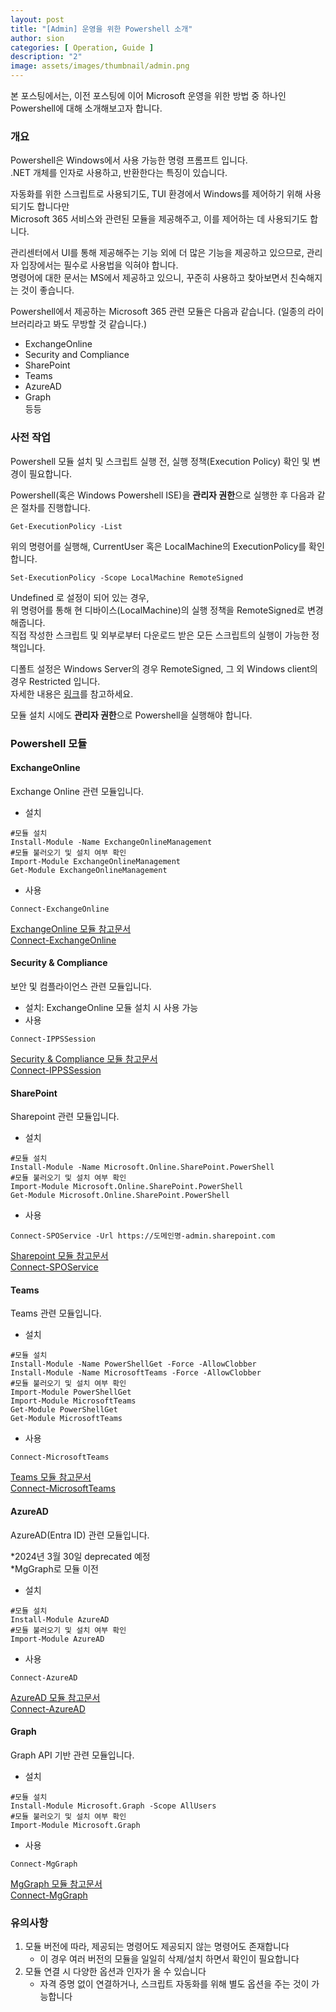 ```yaml
---
layout: post
title: "[Admin] 운영을 위한 Powershell 소개"
author: sion
categories: [ Operation, Guide ]
description: "2"
image: assets/images/thumbnail/admin.png
---
```


본 포스팅에서는, 이전 포스팅에 이어 Microsoft 운영을 위한 방법 중 하나인 Powershell에 대해 소개해보고자 합니다.  


### 개요

Powershell은 Windows에서 사용 가능한 명령 프롬프트 입니다.  
.NET 개체를 인자로 사용하고, 반환한다는 특징이 있습니다.  

자동화를 위한 스크립트로 사용되기도, TUI 환경에서 Windows를 제어하기 위해 사용되기도 합니다만  
Microsoft 365 서비스와 관련된 모듈을 제공해주고, 이를 제어하는 데 사용되기도 합니다.  

관리센터에서 UI를 통해 제공해주는 기능 외에 더 많은 기능을 제공하고 있으므로, 관리자 입장에서는 필수로 사용법을 익혀야 합니다.  
명령어에 대한 문서는 MS에서 제공하고 있으니, 꾸준히 사용하고 찾아보면서 친숙해지는 것이 좋습니다.  

Powershell에서 제공하는 Microsoft 365 관련 모듈은 다음과 같습니다.
(일종의 라이브러리라고 봐도 무방할 것 같습니다.)  

- ExchangeOnline
- Security and Compliance
- SharePoint
- Teams
- AzureAD
- Graph  
등등


### 사전 작업

Powershell 모듈 설치 및 스크립트 실행 전, 실행 정책(Execution Policy) 확인 및 변경이 필요합니다.  

Powershell(혹은 Windows Powershell ISE)을 **관리자 권한**으로 실행한 후 다음과 같은 절차를 진행합니다.  

```
Get-ExecutionPolicy -List
```
위의 명령어를 실행해, CurrentUser 혹은 LocalMachine의 ExecutionPolicy를 확인합니다.  

```
Set-ExecutionPolicy -Scope LocalMachine RemoteSigned
```
Undefined 로 설정이 되어 있는 경우,  
위 명령어를 통해 현 디바이스(LocalMachine)의 실행 정책을 RemoteSigned로 변경해줍니다.  
직접 작성한 스크립트 및 외부로부터 다운로드 받은 모든 스크립트의 실행이 가능한 정책입니다.  

디폴트 설정은 Windows Server의 경우 RemoteSigned, 그 외 Windows client의 경우 Restricted 입니다.  
자세한 내용은 [링크]를 참고하세요.  

모듈 설치 시에도 **관리자 권한**으로 Powershell을 실행해야 합니다.


### Powershell 모듈

#### ExchangeOnline

Exchange Online 관련 모듈입니다.  

- 설치
```
#모듈 설치
Install-Module -Name ExchangeOnlineManagement
#모듈 불러오기 및 설치 여부 확인
Import-Module ExchangeOnlineManagement
Get-Module ExchangeOnlineManagement
```
- 사용
```
Connect-ExchangeOnline
```
[ExchangeOnline 모듈 참고문서]  
[Connect-ExchangeOnline]


#### Security & Compliance

보안 및 컴플라이언스 관련 모듈입니다.  

- 설치: ExchangeOnline 모듈 설치 시 사용 가능
- 사용
```
Connect-IPPSSession
```
[Security & Compliance 모듈 참고문서]  
[Connect-IPPSSession]  


#### SharePoint

Sharepoint 관련 모듈입니다.  

- 설치
```
#모듈 설치
Install-Module -Name Microsoft.Online.SharePoint.PowerShell
#모듈 불러오기 및 설치 여부 확인
Import-Module Microsoft.Online.SharePoint.PowerShell
Get-Module Microsoft.Online.SharePoint.PowerShell
```
- 사용
```
Connect-SPOService -Url https://도메인명-admin.sharepoint.com
```
[Sharepoint 모듈 참고문서]  
[Connect-SPOService]  


#### Teams

Teams 관련 모듈입니다.  

- 설치
```
#모듈 설치
Install-Module -Name PowerShellGet -Force -AllowClobber
Install-Module -Name MicrosoftTeams -Force -AllowClobber
#모듈 불러오기 및 설치 여부 확인
Import-Module PowerShellGet
Import-Module MicrosoftTeams
Get-Module PowerShellGet
Get-Module MicrosoftTeams
```
- 사용
```
Connect-MicrosoftTeams
```
[Teams 모듈 참고문서]  
[Connect-MicrosoftTeams]  


#### AzureAD

AzureAD(Entra ID) 관련 모듈입니다.  

*2024년 3월 30일 deprecated 예정  
*MgGraph로 모듈 이전  

- 설치
```
#모듈 설치
Install-Module AzureAD
#모듈 불러오기 및 설치 여부 확인
Import-Module AzureAD
```
- 사용
```
Connect-AzureAD
```
[AzureAD 모듈 참고문서]  
[Connect-AzureAD]  


#### Graph

Graph API 기반  관련 모듈입니다.  

- 설치
```
#모듈 설치
Install-Module Microsoft.Graph -Scope AllUsers
#모듈 불러오기 및 설치 여부 확인
Import-Module Microsoft.Graph
```
- 사용
```
Connect-MgGraph
```
[MgGraph 모듈 참고문서]  
[Connect-MgGraph]  


### 유의사항

1. 모듈 버전에 따라, 제공되는 명령어도 제공되지 않는 명령어도 존재합니다  
    - 이 경우 여러 버전의 모듈을 일일히 삭제/설치 하면서 확인이 필요합니다  
2. 모듈 연결 시 다양한 옵션과 인자가 올 수 있습니다  
    - 자격 증명 없이 연결하거나, 스크립트 자동화를 위해 별도 옵션을 주는 것이 가능합니다  


[링크]: ("https://learn.microsoft.com/en-us/powershell/module/microsoft.powershell.core/about/about_execution_policies?view=powershell-7.4")
[ExchangeOnline 모듈 참고문서]: ("https://learn.microsoft.com/ko-kr/powershell/exchange/exchange-online-powershell-v2?view=exchange-ps")
[Connect-ExchangeOnline]: ("https://learn.microsoft.com/en-us/powershell/module/exchange/connect-exchangeonline?view=exchange-ps")
[Security & Compliance 모듈 참고문서]: ("https://learn.microsoft.com/en-us/powershell/exchange/connect-to-scc-powershell?view=exchange-ps")
[Connect-IPPSSession]: ("https://learn.microsoft.com/en-us/powershell/module/exchange/connect-ippssession?view=exchange-ps")
[Sharepoint 모듈 참고문서]: ("https://learn.microsoft.com/ko-kr/powershell/sharepoint/sharepoint-online/connect-sharepoint-online")
[Connect-SPOService]: ("https://learn.microsoft.com/ko-kr/powershell/module/sharepoint-online/connect-sposervice?view=sharepoint-ps")
[Teams 모듈 참고문서]: ("https://learn.microsoft.com/ko-kr/microsoftteams/teams-powershell-install")
[Connect-MicrosoftTeams]: ("https://learn.microsoft.com/en-us/powershell/module/teams/connect-microsoftteams?view=teams-ps")
[AzureAD 모듈 참고문서]: ("https://learn.microsoft.com/en-us/powershell/azure/active-directory/install-adv2?view=azureadps-2.0")
[Connect-AzureAD]: ("https://learn.microsoft.com/en-us/powershell/module/azuread/connect-azuread?view=azureadps-2.0")
[MgGraph 모듈 참고문서]: ("https://learn.microsoft.com/en-us/powershell/microsoftgraph/installation?view=graph-powershell-1.0")
[Connect-MgGraph]: ("https://learn.microsoft.com/en-us/powershell/module/microsoft.graph.authentication/connect-mggraph?view=graph-powershell-1.0")